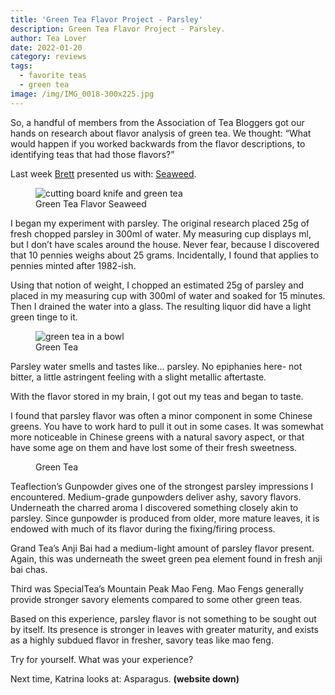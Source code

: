 ```yaml
---
title: 'Green Tea Flavor Project - Parsley'
description: Green Tea Flavor Project - Parsley.
author: Tea Lover
date: 2022-01-20
category: reviews
tags:
  - favorite teas
  - green tea
image: /img/IMG_0018-300x225.jpg
---
```


So, a handful of members from the Association of Tea Bloggers got our hands on research about flavor analysis of green tea. We thought: “What would happen if you worked backwards from the flavor descriptions, to identifying teas that had those flavors?”

Last week [Brett](http://blackdragonteabar.blogspot.com/) presented us with: [Seaweed](http://blackdragonteabar.blogspot.com/2009/10/green-tea-flavor-project-seaweed.html).

<!-- image -->
<figure>
    <img class="rounded" src="/img/IMG_0010-225x300.jpg" alt="cutting board knife and green tea">
    <figcaption>Green Tea Flavor Seaweed</figcaption>
</figure>

I began my experiment with parsley. The original research placed 25g of fresh chopped parsley in 300ml of water. My measuring cup displays ml, but I don’t have scales around the house. Never fear, because I discovered that 10 pennies weighs about 25 grams. Incidentally, I found that applies to pennies minted after 1982-ish.

Using that notion of weight, I chopped an estimated 25g of parsley and placed in my measuring cup with 300ml of water and soaked for 15 minutes. Then I drained the water into a glass. The resulting liquor did have a light green tinge to it.

<!-- image -->
<figure>
    <img class="rounded" src="/img/IMG_0014-300x225.jpg" alt="green tea in a bowl">
    <figcaption>Green Tea</figcaption>
</figure>

Parsley water smells and tastes like… parsley. No epiphanies here- not bitter, a little astringent feeling with a slight metallic aftertaste.

With the flavor stored in my brain, I got out my teas and began to taste.

I found that parsley flavor was often a minor component in some Chinese greens. You have to work hard to pull it out in some cases. It was somewhat more noticeable in Chinese greens with a natural savory aspect, or that have some age on them and have lost some of their fresh sweetness.

<!-- image -->
<figure>
    <img class="rounded" src="/img/IMG_0018-300x225.jpg" alt="">
    <figcaption>Green Tea</figcaption>
</figure>

Teaflection’s Gunpowder gives one of the strongest parsley impressions I encountered. Medium-grade gunpowders deliver ashy, savory flavors. Underneath the charred aroma I discovered something closely akin to parsley. Since gunpowder is produced from older, more mature leaves, it is endowed with much of its flavor during the fixing/firing process.

Grand Tea’s Anji Bai had a medium-light amount of parsley flavor present. Again, this was underneath the sweet green pea element found in fresh anji bai chas.

Third was SpecialTea’s Mountain Peak Mao Feng. Mao Fengs generally provide stronger savory elements compared to some other green teas.

Based on this experience, parsley flavor is not something to be sought out by itself. Its presence is stronger in leaves with greater maturity, and exists as a highly subdued flavor in fresher, savory teas like mao feng.

Try for yourself. What was your experience?

Next time, Katrina looks at: Asparagus. **(website down)**
